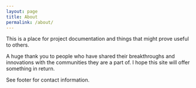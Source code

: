 ```yaml
---
layout: page
title: About
permalink: /about/
---
```


This is a place for project documentation and things that might prove useful to others.

A huge thank you to people who have shared their breakthroughs and innovations with the communities they are a part of. I hope this site will offer something in return. 

See footer for contact information. 
